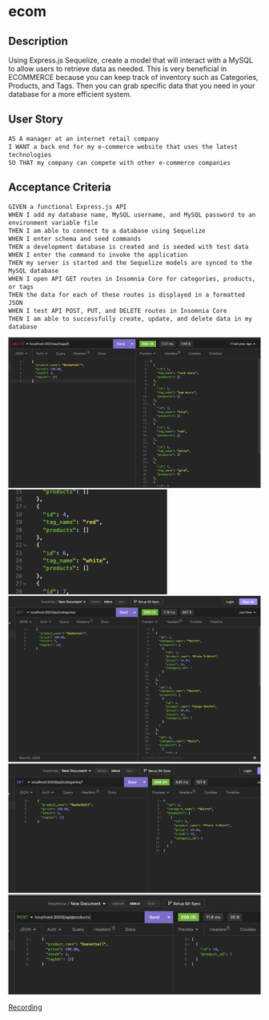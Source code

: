 # ecom

## Description
Using Express.js Sequelize, create a model that will interact with a MySQL to allow users to retrieve data as needed. This is very beneficial in ECOMMERCE because you can keep track of inventory such as Categories, Products, and Tags. Then you can grab specific data that you need in your database for a more efficient system. 

## User Story
```
AS A manager at an internet retail company
I WANT a back end for my e-commerce website that uses the latest technologies
SO THAT my company can compete with other e-commerce companies
```

## Acceptance Criteria
```
GIVEN a functional Express.js API
WHEN I add my database name, MySQL username, and MySQL password to an environment variable file
THEN I am able to connect to a database using Sequelize
WHEN I enter schema and seed commands
THEN a development database is created and is seeded with test data
WHEN I enter the command to invoke the application
THEN my server is started and the Sequelize models are synced to the MySQL database
WHEN I open API GET routes in Insomnia Core for categories, products, or tags
THEN the data for each of these routes is displayed in a formatted JSON
WHEN I test API POST, PUT, and DELETE routes in Insomnia Core
THEN I am able to successfully create, update, and delete data in my database
```
![Screenshot](./assets/Screenshot%202023-01-05%20at%206.44.55%20PM.png)
![Screenshot](./assets/Screenshot%202023-01-05%20at%206.45.01%20PM.png)
![Screenshot](./assets/Screenshot%202023-01-05%20at%206.45.24%20PM.png)
![Screenshot](./assets/Screenshot%202023-01-05%20at%206.45.37%20PM.png)
![Screenshot](./assets/Screenshot%202023-01-05%20at%206.46.11%20PM.png)


[Recording](https://drive.google.com/file/d/1tmg5oNvduJz3vAywyL58AyzMpDW3ZIW2/view)